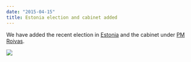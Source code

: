 ```yaml
---
date: "2015-04-15"
title: Estonia election and cabinet added
---
```


We have added the recent election in [Estonia](http://www.parlgov.org/explore/EST/election/2015-03-01/) and the cabinet under [PM Roivas](http://www.parlgov.org/explore/EST/cabinet/2015-04-09/).

![](/images/parliament-european-union.jpg)
